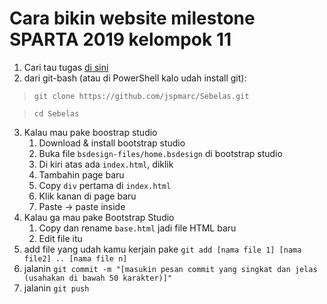 # Cara bikin website milestone SPARTA 2019 kelompok 11

1. Cari tau tugas [di sini](./notulensi.md#tugas)
1. dari git-bash (atau di PowerShell kalo udah install git):
> `git clone https://github.com/jspmarc/Sebelas.git`

> `cd Sebelas`
3. Kalau mau pake boostrap studio
    1. Download & install bootstrap studio
    1. Buka file `bsdesign-files/home.bsdesign` di bootstrap studio
    1. Di kiri atas ada `index.html`, diklik
    1. Tambahin page baru
    1. Copy `div` pertama di `index.html`
    1. Klik kanan di page baru
    1. Paste -> paste inside
1. Kalau ga mau pake Bootstrap Studio
    1. Copy dan rename `base.html` jadi file HTML baru
    1. Edit file itu
1. add file yang udah kamu kerjain pake `git add [nama file 1] [nama file2] .. [nama file n]`
1. jalanin `git commit -m "[masukin pesan commit yang singkat dan jelas (usahakan di bawah 50 karakter)]"`
1. jalanin `git push`
